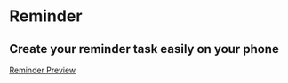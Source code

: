 # Reminder

## Create your reminder task easily on your phone

[Reminder Preview](https://wondoindra.github.io/reminder/)